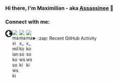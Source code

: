 ### Hi there, I'm Maximilian - aka [Assassinee][website] 👋

### Connect with me:
[<img align="left" alt="maximilian.kosow.ski" width="22px" src="https://raw.githubusercontent.com/iconic/open-iconic/master/svg/globe.svg" />][website]
[<img align="left" alt="maximiliankosowski" width="22px" src="https://cdn.jsdelivr.net/npm/simple-icons@v3/icons/linkedin.svg" />][linkedin]
[<img align="left" alt="max_kosowski" width="22px" src="https://cdn.jsdelivr.net/npm/simple-icons@v3/icons/instagram.svg" />][instagram]
[<img align="left" alt="max_kosowski" width="22px" src="https://cdn.jsdelivr.net/npm/simple-icons@v3/icons/twitter.svg" />][twitter]

<br />

<details>
  <summary>:zap: Recent GitHub Activity</summary>
  
<!--START_SECTION:activity-->
1. 🗣 Commented on [#2](https://github.com/Assassinee/portfolio-sass/issues/2) in [Assassinee/portfolio-sass](https://github.com/Assassinee/portfolio-sass)
2. ❗️ Closed issue [#2](https://github.com/Assassinee/portfolio-sass/issues/2) in [Assassinee/portfolio-sass](https://github.com/Assassinee/portfolio-sass)
3. ❌ Closed PR [#11](https://github.com/Assassinee/free-developer-resources/pull/11) in [Assassinee/free-developer-resources](https://github.com/Assassinee/free-developer-resources)
4. 🗣 Commented on [#11](https://github.com/Assassinee/free-developer-resources/issues/11) in [Assassinee/free-developer-resources](https://github.com/Assassinee/free-developer-resources)
5. 🎉 Merged PR [#10](https://github.com/Assassinee/free-developer-resources/pull/10) in [Assassinee/free-developer-resources](https://github.com/Assassinee/free-developer-resources)
<!--END_SECTION:activity-->

</details>

[website]: https://maximilian.kosow.ski
[linkedin]: https://linkedin.com/in/maximiliankosowski
[instagram]: https://instagram.com/max_kosowski
[twitter]: https://twitter.com/Max_Kosowski
